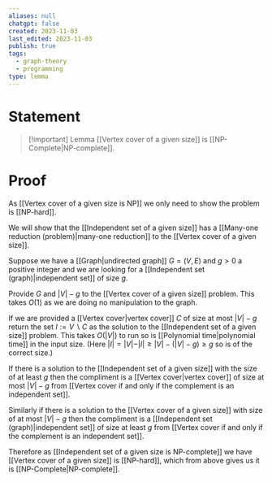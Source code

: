 ```yaml
---
aliases: null
chatgpt: false
created: 2023-11-03
last_edited: 2023-11-03
publish: true
tags:
  - graph-theory
  - programming
type: lemma
---
```

# Statement

> [!important] Lemma
> [[Vertex cover of a given size]] is [[NP-Complete|NP-complete]].

# Proof

As [[Vertex cover of a given size is NP]] we only need to show the problem is [[NP-hard]].

We will show that the [[Independent set of a given size]] has a [[Many-one reduction (problem)|many-one reduction]] to the [[Vertex cover of a given size]].

Suppose we have a [[Graph|undirected graph]] $G = (V,E)$ and $g > 0$ a positive integer and we are looking for a [[Independent set (graph)|independent set]] of size $g$.

Provide $G$ and $\vert V \vert - g$ to the [[Vertex cover of a given size]] problem. This takes $O(1)$ as we are doing no manipulation to the graph.

If we are provided a [[Vertex cover|vertex cover]] $C$ of size at most $\vert V \vert - g$ return the set $I := V \backslash C$  as the solution to the [[Independent set of a given size]] problem. This takes $O(\vert V \vert)$ to run so is [[Polynomial time|polynomial time]] in the input size. (Here $\vert I \vert = \vert V \vert - \vert I \vert \geq \vert V \vert - (\vert V \vert - g) \geq g$ so is of the correct size.)

If there is a solution to the [[Independent set of a given size]] with the size of at least $g$ then the compliment is a [[Vertex cover|vertex cover]] of size at most $\vert V \vert - g$ from [[Vertex cover if and only if the complement is an independent set]].

Similarly if there is a solution to the [[Vertex cover of a given size]] with size of at most $\vert V \vert - g$ then the compliment is a [[Independent set (graph)|independent set]] of size at least $g$ from [[Vertex cover if and only if the complement is an independent set]].

Therefore as [[Independent set of a given size is NP-complete]] we have [[Vertex cover of a given size]] is [[NP-hard]], which from above gives us it is [[NP-Complete|NP-complete]].



